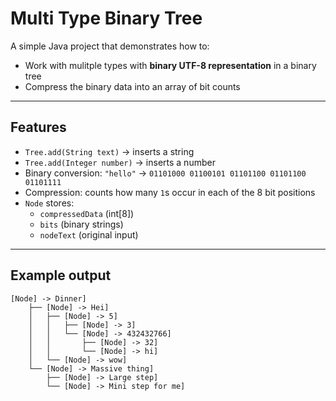 # Multi Type Binary Tree

A simple Java project that demonstrates how to:

- Work with mulitple types with **binary UTF-8 representation** in a binary tree
- Compress the binary data into an array of bit counts  

---

## Features

- `Tree.add(String text)` → inserts a string 
- `Tree.add(Integer number)` → inserts a number
- Binary conversion: `"hello"` → `01101000 01100101 01101100 01101100 01101111`  
- Compression: counts how many `1`s occur in each of the 8 bit positions  
- `Node` stores:
  - `compressedData` (int[8])  
  - `bits` (binary strings)  
  - `nodeText` (original input)  

---

## Example output

```text
[Node] -> Dinner]
    ├── [Node] -> Hei]
    │   ├── [Node] -> 5]
    │   │   ├── [Node] -> 3]
    │   │   └── [Node] -> 432432766]
    │   │       ├── [Node] -> 32]
    │   │       └── [Node] -> hi]
    │   └── [Node] -> wow]
    └── [Node] -> Massive thing]
        ├── [Node] -> Large step]
        └── [Node] -> Mini step for me]
